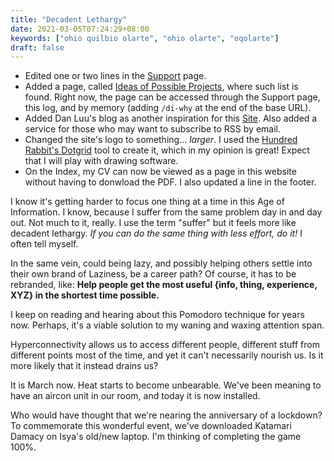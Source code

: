 ```yaml
---
title: "Decadent Lethargy"
date: 2021-03-05T07:24:29+08:00
keywords: ["ohio quilbio olarte", "ohio olarte", "oqolarte"]
draft: false
---
```

- Edited one or two lines in the [Support](/support/) page.
- Added a page, called [Ideas of Possible Projects](/di-why/), where such list is found.
Right now, the page can be accessed through the Support page, this log, and by memory (adding `/di-why` at the end of the base URL).
- Added Dan Luu's blog as another inspiration for this [Site](/site).
Also added a service for those who may want to subscribe to RSS by email.
- Changed the site's logo to something... *larger*.
I used the [Hundred Rabbit's Dotgrid](https://100r.co/site/dotgrid.html) tool to create it, which in my opinion is great!
Expect that I will play with drawing software.
- On the Index, my CV can now be viewed as a page in this website without having to donwload the PDF.
I also updated a line in the footer.

I know it's getting harder to focus one thing at a time in this Age of Information.
I know, because I suffer from the same problem day in and day out.
Not much to it, really.
I use the term "suffer" but it feels more like decadent lethargy.
*If you can do the same thing with less effort, do it!*
I often tell myself.

In the same vein, could being lazy, and possibly helping others settle into their own brand of Laziness, be a career path?
Of course, it has to be rebranded, like:
**Help people get the most useful {info, thing, experience, XYZ} in the shortest time possible.**

I keep on reading and hearing about this Pomodoro technique for years now.
Perhaps, it's a viable solution to my waning and waxing attention span.

Hyperconnectivity allows us to access different people, different stuff from different points most of the time, and yet it can't necessarily nourish us.
Is it more likely that it instead drains us?

It is March now.
Heat starts to become unbearable.
We've been meaning to have an aircon unit in our room, and today it is now installed.

Who would have thought that we're nearing the anniversary of a lockdown?
To commemorate this wonderful event, we've downloaded Katamari Damacy on Isya's old/new laptop.
I'm thinking of completing the game 100%.

